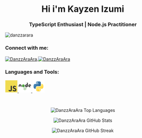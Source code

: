 <h1 align="center">Hi i'm Kayzen Izumi</h1>
<h3 align="center">TypeScript Enthusiast | Node.js Practitioner</h3>

<p align="left"> 
  <img src="https://komarev.com/ghpvc/?username=DanzzAraAra&label=Profile%20Views&color=0e75b6&style=flat" alt="danzzarara" /> 
</p>

<h3 align="left">Connect with me:</h3>
<p align="left">
  <a href="https://linkedin.com/in/DanzzAraAra" target="blank">
    <img align="center" src="https://raw.githubusercontent.com/rahuldkjain/github-profile-readme-generator/master/src/images/icons/Social/linked-in-alt.svg" alt="DanzzAraAra" height="30" width="40" />
  </a>
  <a href="https://twitter.com/DanzzAraAra" target="blank">
    <img align="center" src="https://raw.githubusercontent.com/rahuldkjain/github-profile-readme-generator/master/src/images/icons/Social/twitter.svg" alt="DanzzAraAra" height="30" width="40" />
  </a>
</p>

<h3 align="left">Languages and Tools:</h3>
<p align="left"> 
  <a href="https://developer.mozilla.org/en-US/docs/Web/JavaScript" target="_blank" rel="noreferrer"> 
    <img src="https://raw.githubusercontent.com/devicons/devicon/master/icons/javascript/javascript-original.svg" alt="javascript" width="40" height="40"/> 
  </a> 
  <a href="https://nodejs.org" target="_blank" rel="noreferrer"> 
    <img src="https://raw.githubusercontent.com/devicons/devicon/master/icons/nodejs/nodejs-original-wordmark.svg" alt="nodejs" width="40" height="40"/> 
  </a> 
  <a href="https://www.python.org" target="_blank" rel="noreferrer"> 
    <img src="https://raw.githubusercontent.com/devicons/devicon/master/icons/python/python-original.svg" alt="python" width="40" height="40"/> 
  </a> 
</p>

<br/>

<p align="center">
  <img align="center" src="https://github-readme-stats.vercel.app/api/top-langs?username=DanzzAraAra&show_icons=true&locale=en&layout=compact&theme=radical" alt="DanzzAraAra Top Languages" />
</p>

<p align="center">
  <img align="center" src="https://github-readme-stats.vercel.app/api?username=DanzzAraAra&show_icons=true&locale=en&theme=radical" alt="DanzzAraAra GitHub Stats" />
</p>

<p align="center">
  <img align="center" src="https://streak-stats.demolab.com?user=DanzzAraAra&theme=radical" alt="DanzzAraAra GitHub Streak" />
</p>

